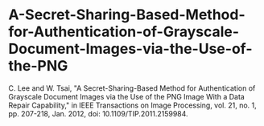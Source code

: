 # A-Secret-Sharing-Based-Method-for-Authentication-of-Grayscale-Document-Images-via-the-Use-of-the-PNG
C. Lee and W. Tsai, "A Secret-Sharing-Based Method for Authentication of Grayscale Document Images via the Use of the PNG Image With a Data Repair Capability," in IEEE Transactions on Image Processing, vol. 21, no. 1, pp. 207-218, Jan. 2012, doi: 10.1109/TIP.2011.2159984.
